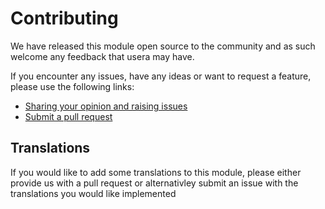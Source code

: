 # Contributing

We have released this module open source to the community and as such welcome
any feedback that usera may have.

If you encounter any issues, have any ideas or want to request a feature, please
use the following links:

 * [Sharing your opinion and raising issues](https://github.com/silvercommerce/complex-category/issues)
 * [Submit a pull request](https://github.com/silvercommerce/complex-category/pulls)

## Translations

If you would like to add some translations to this module, please either provide
us with a pull request or alternativley submit an issue with the translations you
would like implemented